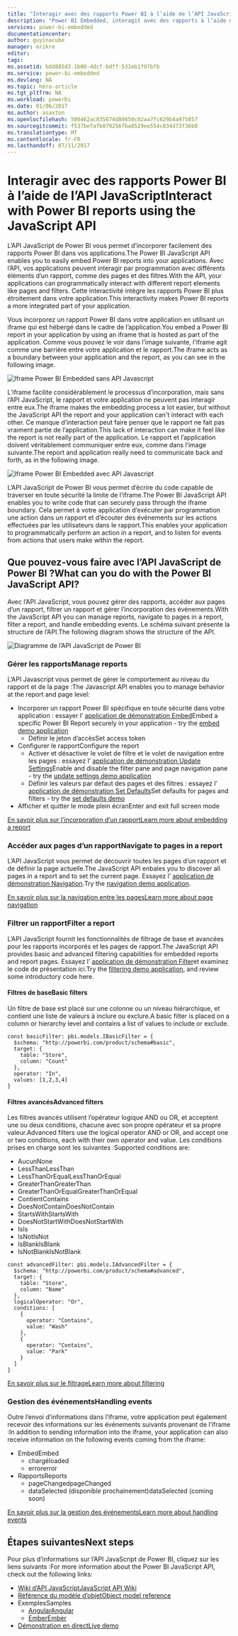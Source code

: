 ```yaml
---
title: "Interagir avec des rapports Power BI à l’aide de l’API JavaScript | Microsoft Docs"
description: "Power BI Embedded, interagit avec des rapports à l’aide de l’API JavaScript"
services: power-bi-embedded
documentationcenter: 
author: guyinacube
manager: erikre
editor: 
tags: 
ms.assetid: bdd885d3-1b00-4dcf-bdff-531eb1f97bfb
ms.service: power-bi-embedded
ms.devlang: NA
ms.topic: hero-article
ms.tgt_pltfrm: NA
ms.workload: powerbi
ms.date: 01/06/2017
ms.author: asaxton
ms.openlocfilehash: 500462ac835674d80650c02aa7fc629b4a975857
ms.sourcegitcommit: f537befafb079256fba0529ee554c034d73f36b0
ms.translationtype: MT
ms.contentlocale: fr-FR
ms.lasthandoff: 07/11/2017
---
```

# <a name="interact-with-power-bi-reports-using-the-javascript-api"></a><span data-ttu-id="53231-103">Interagir avec des rapports Power BI à l’aide de l’API JavaScript</span><span class="sxs-lookup"><span data-stu-id="53231-103">Interact with Power BI reports using the JavaScript API</span></span>
<span data-ttu-id="53231-104">L’API JavaScript de Power BI vous permet d’incorporer facilement des rapports Power BI dans vos applications.</span><span class="sxs-lookup"><span data-stu-id="53231-104">The Power BI JavaScript API enables you to easily embed Power BI reports into your applications.</span></span> <span data-ttu-id="53231-105">Avec l’API, vos applications peuvent interagir par programmation avec différents éléments d’un rapport, comme des pages et des filtres.</span><span class="sxs-lookup"><span data-stu-id="53231-105">With the API, your applications can programmatically interact with different report elements like pages and filters.</span></span> <span data-ttu-id="53231-106">Cette interactivité intègre les rapports Power BI plus étroitement dans votre application.</span><span class="sxs-lookup"><span data-stu-id="53231-106">This interactivity makes Power BI reports a more integrated part of your application.</span></span>

<span data-ttu-id="53231-107">Vous incorporez un rapport Power BI dans votre application en utilisant un iframe qui est hébergé dans le cadre de l’application.</span><span class="sxs-lookup"><span data-stu-id="53231-107">You embed a Power BI report in your application by using an iframe that is hosted as part of the application.</span></span> <span data-ttu-id="53231-108">Comme vous pouvez le voir dans l’image suivante, l’iframe agit comme une barrière entre votre application et le rapport.</span><span class="sxs-lookup"><span data-stu-id="53231-108">The iframe acts as a boundary between your application and the report, as you can see in the following image.</span></span> 

![Iframe Power BI Embedded sans API Javascript](media/powerbi-embedded-interact-with-reports/powerbi-embedded-interact-report-1.png)

<span data-ttu-id="53231-110">L’iframe facilite considérablement le processus d’incorporation, mais sans l’API JavaScript, le rapport et votre application ne peuvent pas interagir entre eux.</span><span class="sxs-lookup"><span data-stu-id="53231-110">The iframe makes the embedding process a lot easier, but without the JavaScript API the report and your application can't interact with each other.</span></span> <span data-ttu-id="53231-111">Ce manque d’interaction peut faire penser que le rapport ne fait pas vraiment partie de l’application.</span><span class="sxs-lookup"><span data-stu-id="53231-111">This lack of interaction can make it feel like the report is not really part of the application.</span></span> <span data-ttu-id="53231-112">Le rapport et l’application doivent véritablement communiquer entre eux, comme dans l’image suivante.</span><span class="sxs-lookup"><span data-stu-id="53231-112">The report and application really need to communicate back and forth, as in the following image.</span></span>

![Iframe Power BI Embedded avec API Javascript](media/powerbi-embedded-interact-with-reports/powerbi-embedded-interact-report-2.png)

<span data-ttu-id="53231-114">L’API JavaScript de Power BI vous permet d’écrire du code capable de traverser en toute sécurité la limite de l’iframe.</span><span class="sxs-lookup"><span data-stu-id="53231-114">The Power BI JavaScript API enables you to write code that can securely pass through the iframe boundary.</span></span> <span data-ttu-id="53231-115">Cela permet à votre application d’exécuter par programmation une action dans un rapport et d’écouter des événements sur les actions effectuées par les utilisateurs dans le rapport.</span><span class="sxs-lookup"><span data-stu-id="53231-115">This enables your application to programmatically perform an action in a report, and to listen for events from actions that users make within the report.</span></span>

## <a name="what-can-you-do-with-the-power-bi-javascript-api"></a><span data-ttu-id="53231-116">Que pouvez-vous faire avec l’API JavaScript de Power BI ?</span><span class="sxs-lookup"><span data-stu-id="53231-116">What can you do with the Power BI JavaScript API?</span></span>
<span data-ttu-id="53231-117">Avec l’API JavaScript, vous pouvez gérer des rapports, accéder aux pages d’un rapport, filtrer un rapport et gérer l’incorporation des événements.</span><span class="sxs-lookup"><span data-stu-id="53231-117">With the JavaScript API you can manage reports, navigate to pages in a report, filter a report, and handle embedding events.</span></span> <span data-ttu-id="53231-118">Le schéma suivant présente la structure de l’API.</span><span class="sxs-lookup"><span data-stu-id="53231-118">The following diagram shows the structure of the API.</span></span>

![Diagramme de l’API JavaScript de Power BI](media/powerbi-embedded-interact-with-reports/powerbi-embedded-interact-report-3.png)

### <a name="manage-reports"></a><span data-ttu-id="53231-120">Gérer les rapports</span><span class="sxs-lookup"><span data-stu-id="53231-120">Manage reports</span></span>
<span data-ttu-id="53231-121">L’API Javascript vous permet de gérer le comportement au niveau du rapport et de la page :</span><span class="sxs-lookup"><span data-stu-id="53231-121">The Javascript API enables you to manage behavior at the report and page level:</span></span>

* <span data-ttu-id="53231-122">Incorporer un rapport Power BI spécifique en toute sécurité dans votre application : essayer l’ [application de démonstration Embed](http://azure-samples.github.io/powerbi-angular-client/#/scenario1)</span><span class="sxs-lookup"><span data-stu-id="53231-122">Embed a specific Power BI Report securely in your application - try the [embed demo application](http://azure-samples.github.io/powerbi-angular-client/#/scenario1)</span></span>
  * <span data-ttu-id="53231-123">Définir le jeton d’accès</span><span class="sxs-lookup"><span data-stu-id="53231-123">Set access token</span></span>
* <span data-ttu-id="53231-124">Configurer le rapport</span><span class="sxs-lookup"><span data-stu-id="53231-124">Configure the report</span></span>
  * <span data-ttu-id="53231-125">Activer et désactiver le volet de filtre et le volet de navigation entre les pages : essayez l’ [application de démonstration Update Settings](http://azure-samples.github.io/powerbi-angular-client/#/scenario6)</span><span class="sxs-lookup"><span data-stu-id="53231-125">Enable and disable the filter pane and page navigation pane - try the [update settings demo application](http://azure-samples.github.io/powerbi-angular-client/#/scenario6)</span></span>
  * <span data-ttu-id="53231-126">Définir les valeurs par défaut des pages et des filtres : essayez l’ [application de démonstration Set Defaults](http://azure-samples.github.io/powerbi-angular-client/#/scenario5)</span><span class="sxs-lookup"><span data-stu-id="53231-126">Set defaults for pages and filters - try the [set defaults demo](http://azure-samples.github.io/powerbi-angular-client/#/scenario5)</span></span>
* <span data-ttu-id="53231-127">Afficher et quitter le mode plein écran</span><span class="sxs-lookup"><span data-stu-id="53231-127">Enter and exit full screen mode</span></span>

[<span data-ttu-id="53231-128">En savoir plus sur l’incorporation d’un rapport</span><span class="sxs-lookup"><span data-stu-id="53231-128">Learn more about embedding a report</span></span>](https://github.com/Microsoft/PowerBI-JavaScript/wiki/Embedding-Basics)

### <a name="navigate-to-pages-in-a-report"></a><span data-ttu-id="53231-129">Accéder aux pages d’un rapport</span><span class="sxs-lookup"><span data-stu-id="53231-129">Navigate to pages in a report</span></span>
<span data-ttu-id="53231-130">L’API JavaScript vous permet de découvrir toutes les pages d’un rapport et de définir la page actuelle.</span><span class="sxs-lookup"><span data-stu-id="53231-130">The JavaScript API enbales you to discover all pages in a report and to set the current page.</span></span> <span data-ttu-id="53231-131">Essayez l’ [application de démonstration Navigation](http://azure-samples.github.io/powerbi-angular-client/#/scenario3).</span><span class="sxs-lookup"><span data-stu-id="53231-131">Try the [navigation demo application](http://azure-samples.github.io/powerbi-angular-client/#/scenario3).</span></span>

[<span data-ttu-id="53231-132">En savoir plus sur la navigation entre les pages</span><span class="sxs-lookup"><span data-stu-id="53231-132">Learn more about page navigation</span></span>](https://github.com/Microsoft/PowerBI-JavaScript/wiki/Page-Navigation)

### <a name="filter-a-report"></a><span data-ttu-id="53231-133">Filtrer un rapport</span><span class="sxs-lookup"><span data-stu-id="53231-133">Filter a report</span></span>
<span data-ttu-id="53231-134">L’API JavaScript fournit les fonctionnalités de filtrage de base et avancées pour les rapports incorporés et les pages de rapport.</span><span class="sxs-lookup"><span data-stu-id="53231-134">The JavaScript API provides basic and advanced filtering capabilities for embedded reports and report pages.</span></span> <span data-ttu-id="53231-135">Essayez l’ [application de démonstration Filter](http://azure-samples.github.io/powerbi-angular-client/#/scenario4)et examinez le code de présentation ici.</span><span class="sxs-lookup"><span data-stu-id="53231-135">Try the [filtering demo application](http://azure-samples.github.io/powerbi-angular-client/#/scenario4), and review some introductory code here.</span></span>  

#### <a name="basic-filters"></a><span data-ttu-id="53231-136">Filtres de base</span><span class="sxs-lookup"><span data-stu-id="53231-136">Basic filters</span></span>
<span data-ttu-id="53231-137">Un filtre de base est placé sur une colonne ou un niveau hiérarchique, et contient une liste de valeurs à inclure ou exclure.</span><span class="sxs-lookup"><span data-stu-id="53231-137">A basic filter is placed on a column or hierarchy level and contains a list of values to include or exclude.</span></span>

```
const basicFilter: pbi.models.IBasicFilter = {
  $schema: "http://powerbi.com/product/schema#basic",
  target: {
    table: "Store",
    column: "Count"
  },
  operator: "In",
  values: [1,2,3,4]
}
```


#### <a name="advanced-filters"></a><span data-ttu-id="53231-138">Filtres avancés</span><span class="sxs-lookup"><span data-stu-id="53231-138">Advanced filters</span></span>
<span data-ttu-id="53231-139">Les filtres avancés utilisent l’opérateur logique AND ou OR, et acceptent une ou deux conditions, chacune avec son propre opérateur et sa propre valeur.</span><span class="sxs-lookup"><span data-stu-id="53231-139">Advanced filters use the logical operator AND or OR, and accept one or two conditions, each with their own operator and value.</span></span> <span data-ttu-id="53231-140">Les conditions prises en charge sont les suivantes :</span><span class="sxs-lookup"><span data-stu-id="53231-140">Supported conditions are:</span></span>

* <span data-ttu-id="53231-141">Aucun</span><span class="sxs-lookup"><span data-stu-id="53231-141">None</span></span>
* <span data-ttu-id="53231-142">LessThan</span><span class="sxs-lookup"><span data-stu-id="53231-142">LessThan</span></span>
* <span data-ttu-id="53231-143">LessThanOrEqual</span><span class="sxs-lookup"><span data-stu-id="53231-143">LessThanOrEqual</span></span>
* <span data-ttu-id="53231-144">GreaterThan</span><span class="sxs-lookup"><span data-stu-id="53231-144">GreaterThan</span></span>
* <span data-ttu-id="53231-145">GreaterThanOrEqual</span><span class="sxs-lookup"><span data-stu-id="53231-145">GreaterThanOrEqual</span></span>
* <span data-ttu-id="53231-146">Contient</span><span class="sxs-lookup"><span data-stu-id="53231-146">Contains</span></span>
* <span data-ttu-id="53231-147">DoesNotContain</span><span class="sxs-lookup"><span data-stu-id="53231-147">DoesNotContain</span></span>
* <span data-ttu-id="53231-148">StartsWith</span><span class="sxs-lookup"><span data-stu-id="53231-148">StartsWith</span></span>
* <span data-ttu-id="53231-149">DoesNotStartWith</span><span class="sxs-lookup"><span data-stu-id="53231-149">DoesNotStartWith</span></span>
* <span data-ttu-id="53231-150">Is</span><span class="sxs-lookup"><span data-stu-id="53231-150">Is</span></span>
* <span data-ttu-id="53231-151">IsNot</span><span class="sxs-lookup"><span data-stu-id="53231-151">IsNot</span></span>
* <span data-ttu-id="53231-152">IsBlank</span><span class="sxs-lookup"><span data-stu-id="53231-152">IsBlank</span></span>
* <span data-ttu-id="53231-153">IsNotBlank</span><span class="sxs-lookup"><span data-stu-id="53231-153">IsNotBlank</span></span>

```
const advancedFilter: pbi.models.IAdvancedFilter = {
  $schema: "http://powerbi.com/product/schema#advanced",
  target: {
    table: "Store",
    column: "Name"
  },
  logicalOperator: "Or",
  conditions: [
    {
      operator: "Contains",
      value: "Wash"
    },
    {
      operator: "Contains",
      value: "Park"
    }
  ]
}
```
[<span data-ttu-id="53231-154">En savoir plus sur le filtrage</span><span class="sxs-lookup"><span data-stu-id="53231-154">Learn more about filtering</span></span>](https://github.com/Microsoft/PowerBI-JavaScript/wiki/Filters)

### <a name="handling-events"></a><span data-ttu-id="53231-155">Gestion des événements</span><span class="sxs-lookup"><span data-stu-id="53231-155">Handling events</span></span>
<span data-ttu-id="53231-156">Outre l’envoi d’informations dans l’iframe, votre application peut également recevoir des informations sur les événements suivants provenant de l’iframe :</span><span class="sxs-lookup"><span data-stu-id="53231-156">In addition to sending information into the iframe, your application can also receive information on the following events coming from the iframe:</span></span>

* <span data-ttu-id="53231-157">Embed</span><span class="sxs-lookup"><span data-stu-id="53231-157">Embed</span></span>
  * <span data-ttu-id="53231-158">chargé</span><span class="sxs-lookup"><span data-stu-id="53231-158">loaded</span></span>
  * <span data-ttu-id="53231-159">error</span><span class="sxs-lookup"><span data-stu-id="53231-159">error</span></span>
* <span data-ttu-id="53231-160">Rapports</span><span class="sxs-lookup"><span data-stu-id="53231-160">Reports</span></span>
  * <span data-ttu-id="53231-161">pageChanged</span><span class="sxs-lookup"><span data-stu-id="53231-161">pageChanged</span></span>
  * <span data-ttu-id="53231-162">dataSelected (disponible prochainement)</span><span class="sxs-lookup"><span data-stu-id="53231-162">dataSelected (coming soon)</span></span>

[<span data-ttu-id="53231-163">En savoir plus sur la gestion des événements</span><span class="sxs-lookup"><span data-stu-id="53231-163">Learn more about handling events</span></span>](https://github.com/Microsoft/PowerBI-JavaScript/wiki/Handling-Events)

## <a name="next-steps"></a><span data-ttu-id="53231-164">Étapes suivantes</span><span class="sxs-lookup"><span data-stu-id="53231-164">Next steps</span></span>
<span data-ttu-id="53231-165">Pour plus d’informations sur l’API JavaScript de Power BI, cliquez sur les liens suivants :</span><span class="sxs-lookup"><span data-stu-id="53231-165">For more information about the Power BI JavaScript API, check out the following links:</span></span>

* [<span data-ttu-id="53231-166">Wiki d’API JavaScript</span><span class="sxs-lookup"><span data-stu-id="53231-166">JavaScript API Wiki</span></span>](https://github.com/Microsoft/PowerBI-JavaScript/wiki)
* [<span data-ttu-id="53231-167">Référence du modèle d’objet</span><span class="sxs-lookup"><span data-stu-id="53231-167">Object model reference</span></span>](https://microsoft.github.io/powerbi-models/modules/_models_.html)
* <span data-ttu-id="53231-168">Exemples</span><span class="sxs-lookup"><span data-stu-id="53231-168">Samples</span></span>
  * [<span data-ttu-id="53231-169">Angular</span><span class="sxs-lookup"><span data-stu-id="53231-169">Angular</span></span>](http://azure-samples.github.io/powerbi-angular-client)
  * [<span data-ttu-id="53231-170">Ember</span><span class="sxs-lookup"><span data-stu-id="53231-170">Ember</span></span>](https://github.com/Microsoft/powerbi-ember)
* [<span data-ttu-id="53231-171">Démonstration en direct</span><span class="sxs-lookup"><span data-stu-id="53231-171">Live demo</span></span>](https://microsoft.github.io/PowerBI-JavaScript/demo/)

